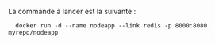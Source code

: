 La commande à lancer est la suivante :
```
  docker run -d --name nodeapp --link redis -p 8000:8080 myrepo/nodeapp
```
